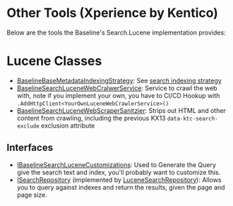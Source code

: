 # Other Tools (Xperience by Kentico)

Below are the tools the Baseline's Search.Lucene implementation provides:

# Lucene Classes

- [BaselineBaseMetadataIndexingStrategy](../../src/Search/Search.Library.Xperience.Lucene/IndexStrategies/BaselineBaseMetadataIndexingStrategy.cs): See [search indexing strategy](search-indexing-strategy.md)
- [BaselineSearchLuceneWebCralwerService](../../src/Search/Search.Library.Xperience.Lucene/WebCrawler/BaselineSearchLuceneWebCrawlerService.cs): Service to crawl the web with, note if you implement your own, you have to CI/CD Hookup with `.AddHttpClient<YourOwnLuceneWebCrawlerService>()`
- [BaselineSearchLuceneWebScraperSanitzier](../../src/Search/Search.Library.Xperience.Lucene/WebCrawler/BaselineSearchLuceneWebScraperSanitizer.cs): Strips out HTML and other content from crawling, including the previous KX13 `data-ktc-search-exclude` exclusion attribute

## Interfaces

- [IBaselineSearchLuceneCustomizations](../../src/Search/Search.Library.Xperience.Lucene/Services/IBaselineSearchLuceneCustomizations.cs): Used to Generate the Query give the search text and index, you'll probably want to customize this.
- [ISearchRepository](../../src/Search/Search.Models/Repositories/ISearchRepository.cs) (implemented by [LuceneSearchRepository](../../src/Search/Search.Library.Xperience.Lucene/Repositories/Implementations/LuceneSearchRepository.cs)): Allows you to query against indexes and return the results, given the page and page size.
